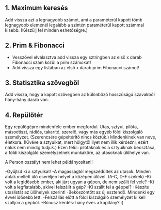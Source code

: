 ## 1. Maximum keresés
Add vissza azt a legnagyobb számot, ami a paraméterül kapott tömb legnagyobb eleménél legalább a szintén paraméterül kapott számmal kisebb. (Készülj fel minden eshetőségre.)

## 2. Prim & Fibonacci
- Vesszővel elválasztva add vissza egy sztringben az első x darab Fibonacci szám közűl a prím számokat!
- Add vissza egy listában az első x darab prim Fibonacci számot!

## 3. Statisztika szövegből
Add vissza, hogy a kapott szövegben az különböző hosszúságú szavakból hány-hány darab van.

## 4. Repülőtér
Egy repülőgépre mindenféle ember megfordul. Utas, sztyui, pilóta, másodtiszt, rádiós, takarító, szerelő, vagy más egyéb földi kiszolgáló személyzet. (Szerencsére gépeltérítő nincs köztük.)
Mindenkinek van neve, életkora. (Kivéve a sztyuikat, mert hölgytől ilyet nem illik kérdezni, ezért náluk nem mindig tudjuk.)
Ezen felül: pilótáknak és a sztyuiknak beosztása, a földi kiszolgáló személyzetnek munkaköre, az utasoknak ülőhelye van.

A Person osztályt nem lehet példányosítani!

-Gyüjtsd ki a sztyuikat!
-A magasságtól megszédültek az utasok. Minden ablak mellett ülő cseréljen helyet a középen ülővel. (A-C, D-F székek)
-Ki volt a legidősebb ember, aki járt ugyan a gépen, de nem szállt fel vele?
-Ki volt a legfiatalabb, akivel felszállt a gép?
-Ki szállt fel a géppel?
-Készíts utaslistát az ülőhelyek szerint!
-Beköszöntött az új esztendő. Mindenki egy évvel idősebb lett.
-Felszállás előtt a földi kiszolgáló személyzet ki kell szálljon a gépből.
-Bónusz kérdés: hány éves a kapitány? :)


